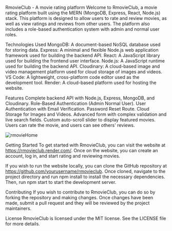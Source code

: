 RmovieClub - A movie rating platform
Welcome to RmovieClub, a movie rating platform built using the MERN (MongoDB, Express, React, Node.js) stack. This platform is designed to allow users to rate and review movies, as well as view ratings and reviews from other users. The platform also includes a role-based authentication system with admin and normal user roles.

Technologies Used
MongoDB: A document-based NoSQL database used for storing data.
Express: A minimal and flexible Node.js web application framework used for building the backend API.
React: A JavaScript library used for building the frontend user interface.
Node.js: A JavaScript runtime used for building the backend API.
Cloudinary: A cloud-based image and video management platform used for cloud storage of images and videos.
VS Code: A lightweight, cross-platform code editor used as the development tool.
Render: A cloud-based platform used for hosting the website.

Features
Complete backend API with Node.js, Express, MongoDB, and Cloudinary.
Role-Based Authentication (Admin Normal User).
User Authentication with Email Verification.
Password Reset Route.
Cloud Storage for Images and Videos.
Advanced form with complex validation and live search fields.
Custom auto-scroll slider to display featured movies.
Users can rate the movie, and users can see others' reviews.

![rmovieHome](https://user-images.githubusercontent.com/87107030/228725278-8bc792a4-e06c-4905-8e13-7453ddb7dfe5.png)


Getting Started
To get started with RmovieClub, you can visit the website at https://rmovieclub.render.com/. Once on the website, you can create an account, log in, and start rating and reviewing movies.

If you wish to run the website locally, you can clone the GitHub repository at https://github.com/yourusername/rmovieclub. Once cloned, navigate to the project directory and run npm install to install the necessary dependencies. Then, run npm start to start the development server.

Contributing
If you wish to contribute to RmovieClub, you can do so by forking the repository and making changes. Once changes have been made, submit a pull request and they will be reviewed by the project maintainers.

License
RmovieClub is licensed under the MIT license. See the LICENSE file for more details.
